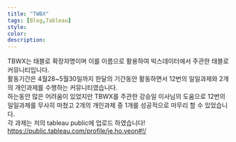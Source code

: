 ```yaml
---
title: "TWBX"
tags: [Blog,Tableau]
style:
color:
description:
---
```

[참고]:https://blog.naver.com/PostList.nhn?from=postList&blogId=bigxdata&categoryNo=22&currentPage=3

TBWX는 태블로 확장자명이며 이를 이름으로 활용하여 빅스데이터에서 주관한 태블로 커뮤니티입니다.<br/>
활동기간은 4월28~5월30일까지 한달의 기간동안 활동하면서 12번의 일일과제와 2개의 개인과제를 수행하는 커뮤니티였습니다.<br/>
하는동안 많은 어려움이 있었지만 TBWX를 주관한 강승일 이사님의 도움으로 12번의 일일과제를 무사히 마쳤고 2개의 개인과제 중 1개를 성공적으로 마무리 할 수 있었습니다.<br/>
각 과제는 저의 tableau public에 업로드 하였습니다! https://public.tableau.com/profile/je.ho.yeon#!/
